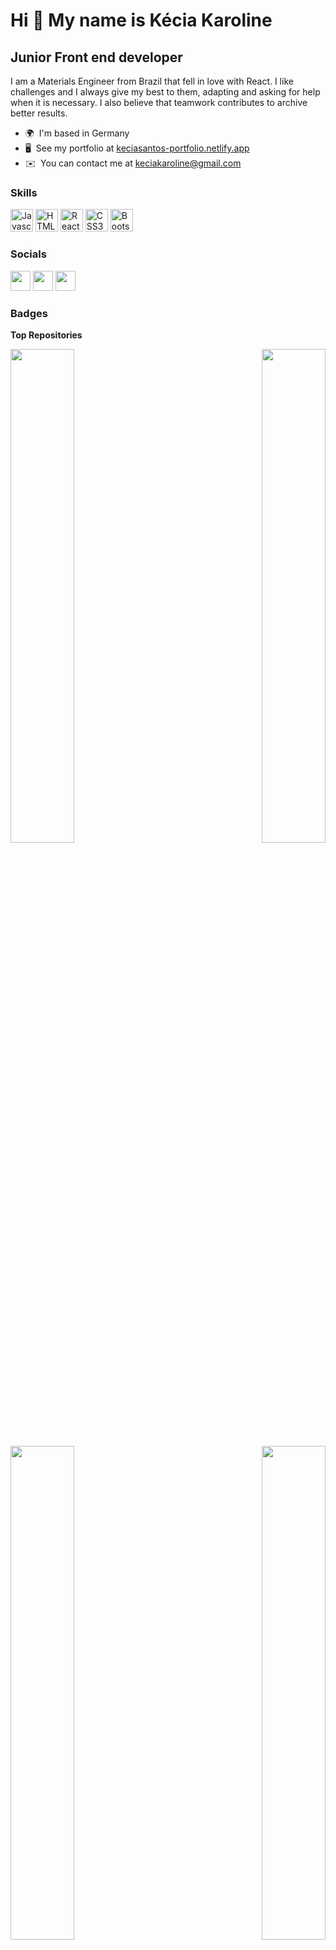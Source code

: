 Hi 👋 My name is Kécia Karoline
===============================

Junior Front end developer
--------------------------

I am a Materials Engineer from Brazil that fell in love with React. I like challenges and I always give my best to them, adapting and asking for help when it is necessary. I also believe that teamwork contributes to archive better results.

* 🌍  I'm based in Germany
* 🖥️  See my portfolio at [keciasantos-portfolio.netlify.app](http://keciasantos-portfolio.netlify.app/)
* ✉️  You can contact me at [keciakaroline@gmail.com](mailto:keciakaroline@gmail.com)

### Skills

<p align="left">
<a href="https://developer.mozilla.org/en-US/docs/Web/JavaScript" target="_blank" rel="noreferrer"><img src="https://raw.githubusercontent.com/danielcranney/readme-generator/main/public/icons/skills/javascript-colored.svg" width="36" height="36" alt="Javascript" /></a>
<a href="https://developer.mozilla.org/en-US/docs/Glossary/HTML5" target="_blank" rel="noreferrer"><img src="https://raw.githubusercontent.com/danielcranney/readme-generator/main/public/icons/skills/html5-colored.svg" width="36" height="36" alt="HTML5" /></a>
<a href="https://reactjs.org/" target="_blank" rel="noreferrer"><img src="https://raw.githubusercontent.com/danielcranney/readme-generator/main/public/icons/skills/react-colored.svg" width="36" height="36" alt="React" /></a>
<a href="https://www.w3.org/TR/CSS/#css" target="_blank" rel="noreferrer"><img src="https://raw.githubusercontent.com/danielcranney/readme-generator/main/public/icons/skills/css3-colored.svg" width="36" height="36" alt="CSS3" /></a>
<a href="https://getbootstrap.com/" target="_blank" rel="noreferrer"><img src="https://raw.githubusercontent.com/danielcranney/readme-generator/main/public/icons/skills/bootstrap-colored.svg" width="36" height="36" alt="Bootstrap" /></a>
</p>


### Socials

<p align="left"> <a href="https://www.github.com/keciasantos" target="_blank" rel="noreferrer"><img src="https://raw.githubusercontent.com/danielcranney/readme-generator/main/public/icons/socials/github-dark.svg" width="32" height="32" /></a> <a href="https://www.linkedin.com/in/keciasantos" target="_blank" rel="noreferrer"><img src="https://raw.githubusercontent.com/danielcranney/readme-generator/main/public/icons/socials/linkedin.svg" width="32" height="32" /></a> <a href="https://www.twitter.com/kecia_karoline" target="_blank" rel="noreferrer"><img src="https://raw.githubusercontent.com/danielcranney/readme-generator/main/public/icons/socials/twitter.svg" width="32" height="32" /></a></p>

### Badges

<b>Top Repositories</b>

<div width="100%" align="center"><a href="https://github.com/keciasantos/yasminrolim-gallery-project" align="left"><img align="left" width="45%" src="https://github-readme-stats.vercel.app/api/pin/?username=keciasantos&repo=yasminrolim-gallery-project&title_color=ec4899&text_color=ffffff&icon_color=ffffff&bg_color=1c1917&hide_border=true&locale=en" /></a><a href="https://github.com/keciasantos/react-weather-project" align="right"><img align="right" width="45%" src="https://github-readme-stats.vercel.app/api/pin/?username=keciasantos&repo=react-weather-project&title_color=ec4899&text_color=ffffff&icon_color=ffffff&bg_color=1c1917&hide_border=true&locale=en" /></a></div><br /><br /><br /><br /><br /><br /><br />

<br /><br /><br /><br /><br />

<div width="100%" align="center"><a href="https://github.com/keciasantos/react-dictionary-project" align="left"><img align="left" width="45%" src="https://github-readme-stats.vercel.app/api/pin/?username=keciasantos&repo=react-dictionary-project&title_color=ec4899&text_color=ffffff&icon_color=ffffff&bg_color=1c1917&hide_border=true&locale=en" /></a><a href="https://github.com/keciasantos/todo-app" align="right"><img align="right" width="45%" src="https://github-readme-stats.vercel.app/api/pin/?username=keciasantos&repo=todo-app&title_color=ec4899&text_color=ffffff&icon_color=ffffff&bg_color=1c1917&hide_border=true&locale=en" /></a></div>
